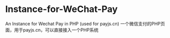 # Instance-for-WeChat-Pay
An Instance for Wechat Pay in PHP (used for payjs.cn) 一个微信支付的PHP页面，用于payjs.cn，可以直接接入一个PHP系统

